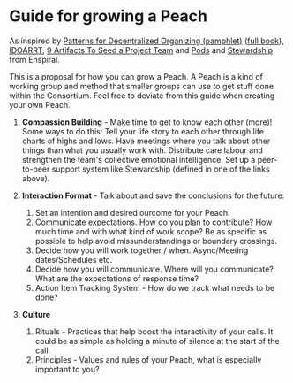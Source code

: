 Guide for growing a Peach
====

As inspired by [Patterns for Decentralized Organizing (pamphlet)](https://docs.wixstatic.com/ugd/8246de_248a47ddbd3c4d209667ff5508ee300b.pdf) ([full book](https://leanpub.com/patterns-for-decentralised-organising/)), [IDOARRT](https://toolbox.hyperisland.com/idoarrt-meeting-design), [9 Artifacts To Seed a Project Team](http://kfjournal.org/wp/index.php/2015/10/19/9-artifacts-to-seed-a-project-team/) and [Pods](https://handbook.enspiral.com/guides/pods.html) and [Stewardship](https://loomio.coop/stewarding.html) from Enspiral.

This is a proposal for how you can grow a Peach. A Peach is a kind of working group and method that smaller groups can use to get stuff done within the Consortium. Feel free to deviate from this guide when creating your own Peach.

1. **Compassion Building** - Make time to get to know each other (more)! Some ways to do this: Tell your life story to each other through life charts of highs and lows. Have meetings where you talk about other things than what you usually work with. Distribute care labour and strengthen the team's collective emotional intelligence. Set up a peer-to-peer support system like Stewardship (defined in one of the links above).

2. **Interaction Format** - Talk about and save the conclusions for the future:
	1. Set an intention and desired ourcome for your Peach.
	2. Communicate expectations. How do you plan to contribute? How much time and with what kind of work scope? Be as specific as possible to help avoid missunderstandings or boundary crossings. 
	3. Decide how you will work together / when. Async/Meeting dates/Schedules etc.
	4. Decide how you will communicate. Where will you communicate? What are the expectations of response time?
	5. Action Item Tracking System - How do we track what needs to be done?

3. **Culture**
	1. Rituals - Practices that help boost the interactivity of your calls. It could be as simple as holding a minute of silence at the start of the call.
	2. Principles - Values and rules of your Peach, what is especially important to you?
